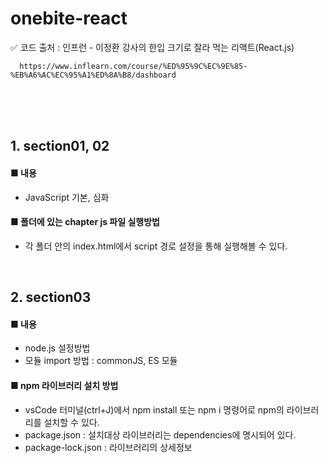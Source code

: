 # onebite-react</br>
  ✅ 코드 출처 : 인프런 - 이정환 강사의 한입 크기로 잘라 먹는 리액트(React.js)</br>
  
      https://www.inflearn.com/course/%ED%95%9C%EC%9E%85-%EB%A6%AC%EC%95%A1%ED%8A%B8/dashboard
</br>
</br>
</br>

## 1. section01, 02</br>
#### ■ 내용</br>
- JavaScript 기본, 심화</br>
#### ■ 폴더에 있는 chapter js 파일 실행방법</br>
- 각 폴더 안의 index.html에서 script 경로 설정을 통해 실행해볼 수 있다.</br>
</br>

## 2. section03</br>
#### ■ 내용</br>
- node.js 설정방법</br>
- 모듈 import 방법 : commonJS, ES 모듈</br>
#### ■ npm 라이브러리 설치 방법</br>
- vsCode 터미널(ctrl+J)에서 npm install 또는 npm i 명령어로 npm의 라이브러리를 설치할 수 있다.</br>
- package.json : 설치대상 라이브러리는 dependencies에 명시되어 있다.</br>
- package-lock.json : 라이브러리의 상세정보</br>
</br>
</br>
</br>
</br>


